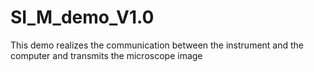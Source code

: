 # SI_M_demo_V1.0
This demo realizes the communication between the instrument and the computer and transmits the microscope image
